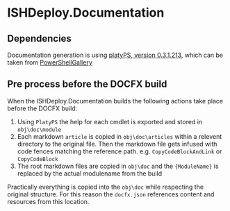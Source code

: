 ﻿# ISHDeploy.Documentation

## Dependencies
Documentation generation is using [platyPS, version 0.3.1.213](https://blogs.msdn.microsoft.com/powershell/2016/02/05/platyps-write-external-help-files-in-markdown/), which can be taken from [PowerShellGallery](https://www.powershellgallery.com/)

## Pre process before the DOCFX build
When the ISHDeploy.Documentation builds the following actions take place before the DOCFX build:

1. Using `PlatyPS` the help for each cmdlet is exported and stored in `obj\doc\module`
1. Each markdown `article` is copied in `obj\doc\articles` within a relevent directory to the original file. Then the markdown file gets infused with code fences matching the reference path. e.g. `CopyCodeBlockAndLink` or `CopyCodeBlock`
1. The root markdown files are copied in `obj\doc` and the `{ModuleName}` is replaced by the actual modulename from the build

Practically everything is copied into the `obj\doc` while respecting the original structure. For this reason the `docfx.json` references content and resources from this location.

